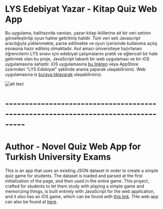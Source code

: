 # LYS Edebiyat Yazar - Kitap Quiz Web App

Bu uygulama, halihazırda varolan, yazar-kitap ikililerine ait bir veri setinin görselleştirilip oyun haline getirilmiş halidir. Tüm veri seti Javascript aracılığıyla yüklenmekte, parse edilmekte ve oyun içerisinde kullanıma açılış esnasına hazır edilmiş olmaktadır. Asıl amacı üniversiteye hazırlanan öğrencilerin LYS sınavı için edebiyat çalışmalarını pratik ve eğlenceli bir hale getirmek olan bu proje, JavaScript tabanlı bir web uygulaması ve bir iOS uygulamasına sahiptir. iOS uygulamasına [bu linkten](http://google.com/) veya AppStore üzerinden "LYS Edebiyat" şeklinde arama yaparak ulaşabilirsiniz. Web uygulamasına is [buraya tıklayarak](http://karakanb.github.com/) ulaşabilirsiniz.

![alt text](http://i64.tinypic.com/qq7a6t.jpg "LYS Edebiyat App Logo")
# ---------------------------------------------------------------------------------
# Author - Novel Quiz Web App for Turkish University Exams

This is an app that uses an existing JSON dataset in order to create a simple quiz game for students. The dataset is loaded and parsed at the first initialization of the page, and then used in the entire game. This project, crafted for students to let them study with playing a simple game and memorizing things, is built entirely with JavaScript for the web application, and it also has an iOS game, which can be found with [this link](http://google.com/). THe web app can also be found at  [here](http://karakanb.github.com/).